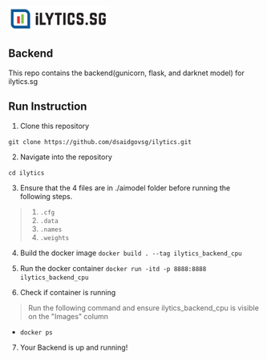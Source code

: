 <img src="logo.png" width="200">

## Backend

This repo contains the backend(gunicorn, flask, and darknet model) for ilytics.sg 


## Run Instruction


1. Clone this repository

`git clone https://github.com/dsaidgovsg/ilytics.git`

2. Navigate into the repository

`cd ilytics`

3. Ensure that the 4 files are in ./aimodel folder before running the following steps.

> 1. `.cfg`
> 2. `.data` 
> 3. `.names`
> 4. `.weights`

4. Build the docker image
`docker build . --tag ilytics_backend_cpu`

5. Run the docker container
`docker run -itd -p 8888:8888 ilytics_backend_cpu`

6. Check if container is running
> Run the following command and ensure ilytics_backend_cpu is visible on the "Images" column
- `docker ps`

7. Your Backend is up and running!

